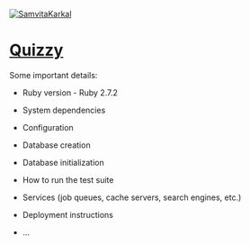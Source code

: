 [![SamvitaKarkal](https://circleci.com/gh/samvitakarkal/quizzy-by-samvita-1.svg?style=svg)](https://circleci.com/gh/samvitakarkal/quizzy-by-samvita-1)
<br/>

# [Quizzy](https://quizzy-by-samvita-1.herokuapp.com/)

Some important details:

* Ruby version - Ruby 2.7.2

* System dependencies

* Configuration

* Database creation

* Database initialization

* How to run the test suite

* Services (job queues, cache servers, search engines, etc.)

* Deployment instructions

* ...
